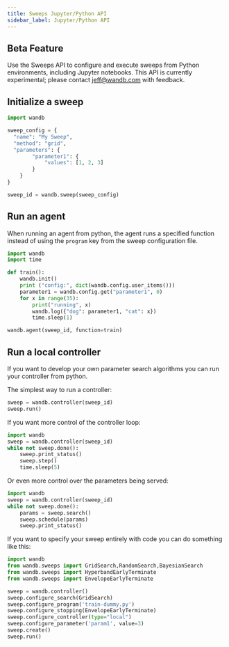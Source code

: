 ```yaml
---
title: Sweeps Jupyter/Python API
sidebar_label: Jupyter/Python API
---
```


## Beta Feature
Use the Sweeps API to configure and execute sweeps from Python environments, including Jupyter notebooks. This API is currently experimental; please contact <jeff@wandb.com> with feedback.

## Initialize a sweep

```python
import wandb

sweep_config = {
  "name": "My Sweep",
  "method": "grid",
  "parameters": {
        "parameter1": {
            "values": [1, 2, 3]
        }
    }
}

sweep_id = wandb.sweep(sweep_config)
```

## Run an agent

When running an agent from python, the agent runs a specified function instead of using the `program` key from the 
sweep configuration file.

```python
import wandb
import time

def train():
    wandb.init()
    print ("config:", dict(wandb.config.user_items()))
    parameter1 = wandb.config.get("parameter1", 0)
    for x in range(35):
        print("running", x)
        wandb.log({"dog": parameter1, "cat": x})
        time.sleep(1)

wandb.agent(sweep_id, function=train)
```

## Run a local controller

If you want to develop your own parameter search algorithms you can run your controller from python.

The simplest way to run a controller:
```python
sweep = wandb.controller(sweep_id)
sweep.run()
```

If you want more control of the controller loop:
```python
import wandb
sweep = wandb.controller(sweep_id)
while not sweep.done():
    sweep.print_status()
    sweep.step()
    time.sleep(5)
```

Or even more control over the parameters being served:
```python
import wandb
sweep = wandb.controller(sweep_id)
while not sweep.done():
    params = sweep.search()
    sweep.schedule(params)
    sweep.print_status()
```

If you want to specify your sweep entirely with code you can do something like this:
```python
import wandb
from wandb.sweeps import GridSearch,RandomSearch,BayesianSearch
from wandb.sweeps import HyperbandEarlyTerminate
from wandb.sweeps import EnvelopeEarlyTerminate

sweep = wandb.controller()
sweep.configure_search(GridSearch)
sweep.configure_program('train-dummy.py')
sweep.configure_stopping(EnvelopeEarlyTerminate)
sweep.configure_controller(type="local")
sweep.configure_parameter('param1', value=3)
sweep.create()
sweep.run()
```
